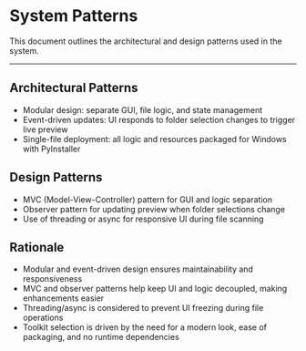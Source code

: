 # System Patterns

This document outlines the architectural and design patterns used in the system.

---

## Architectural Patterns
- Modular design: separate GUI, file logic, and state management
- Event-driven updates: UI responds to folder selection changes to trigger live preview
- Single-file deployment: all logic and resources packaged for Windows with PyInstaller

## Design Patterns
- MVC (Model-View-Controller) pattern for GUI and logic separation
- Observer pattern for updating preview when folder selections change
- Use of threading or async for responsive UI during file scanning

## Rationale
- Modular and event-driven design ensures maintainability and responsiveness
- MVC and observer patterns help keep UI and logic decoupled, making enhancements easier
- Threading/async is considered to prevent UI freezing during file operations
- Toolkit selection is driven by the need for a modern look, ease of packaging, and no runtime dependencies 